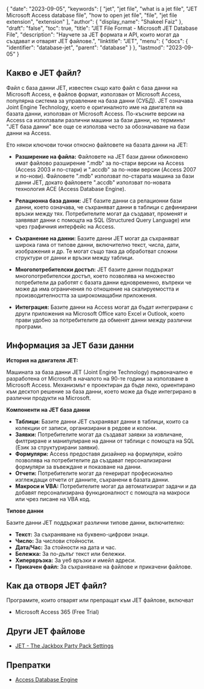 {
  "date": "2023-09-05",
  "keywords": [
    "jet",
    "jet file",
    "what is a jet file",
    "JET Microsoft Access database file",
    "how to open jet file",
    "file",
    "jet file extension",
    "extension"
  ],
  "author": {
    "display_name": "Shakeel Faiz"
  },
  "draft": "false",
  "toc": true,
  "title": "JET File Format - Microsoft JET Database File",
  "description": "Научете за JET формата и API, които могат да създават и отварят JET файлове.",
  "linktitle": "JET",
  "menu": {
    "docs": {
      "identifier": "database-jet",
      "parent": "database"
    }
  },
  "lastmod": "2023-09-05"
}

## Какво е JET файл?

Файл с база данни JET, известен също като файл с база данни на Microsoft Access, е файлов формат, използван от Microsoft Access, популярна система за управление на база данни (СУБД). JET означава Joint Engine Technology, което е оригиналното име на двигателя на базата данни, използван от Microsoft Access. По-късните версии на Access са използвали различни машини за бази данни, но терминът "JET база данни" все още се използва често за обозначаване на бази данни на Access.

Ето някои ключови точки относно файловете на базата данни на JET:

- **Разширение на файла:** Файловете на JET бази данни обикновено имат файлово разширение ".mdb" за по-стари версии на Access (Access 2003 и по-стари) и ".accdb" за по-нови версии (Access 2007 и по-нови). Файловете ".mdb" използват по-старата машина за бази данни JET, докато файловете ".accdb" използват по-новата технология ACE (Access Database Engine).

- **Релационна база данни:** JET базите данни са релационни бази данни, което означава, че съхраняват данни в таблици с дефинирани връзки между тях. Потребителите могат да създават, променят и заявяват данни с помощта на SQL (Structured Query Language) или чрез графичния интерфейс на Access.

- **Съхранение на данни:** Базите данни JET могат да съхраняват широка гама от типове данни, включително текст, числа, дати, изображения и др. Те могат също така да обработват сложни структури от данни и връзки между таблици.

- **Многопотребителски достъп:** JET базите данни поддържат многопотребителски достъп, което позволява на множество потребители да работят с базата данни едновременно, въпреки че може да има ограничения по отношение на скалируемостта и производителността за широкомащабни приложения.

- **Интеграция:** Базите данни на Access могат да бъдат интегрирани с други приложения на Microsoft Office като Excel и Outlook, което прави удобно за потребителите да обменят данни между различни програми.

## Информация за JET бази данни

**История на двигателя JET:**

Машината за база данни JET (Joint Engine Technology) първоначално е разработена от Microsoft в началото на 90-те години за използване в Microsoft Access. Механизмът е проектиран да бъде леко, ориентирано към десктоп решение за база данни, което може да бъде интегрирано в различни продукти на Microsoft.

**Компоненти на JET база данни**

- **Таблици:** Базите данни JET съхраняват данни в таблици, които са колекции от записи, организирани в редове и колони.
- **Заявки:** Потребителите могат да създават заявки за извличане, филтриране и манипулиране на данни от таблици с помощта на SQL (Език за структурирани заявки).
- **Формуляри:** Access предоставя дизайнер на формуляри, който позволява на потребителите да създават персонализирани формуляри за въвеждане и показване на данни.
- **Отчети:** Потребителите могат да генерират професионално изглеждащи отчети от данните, съхранени в базата данни.
- **Макроси и VBA:** Потребителите могат да автоматизират задачи и да добавят персонализирана функционалност с помощта на макроси или чрез писане на VBA код.

**Типове данни**

Базите данни JET поддържат различни типове данни, включително:

- **Текст:** За съхраняване на буквено-цифрови знаци.
- **Число:** За числови стойности.
- **Дата/Час:** За стойности на дата и час.
- **Бележка:** За по-дълъг текст или бележки.
- **Хипервръзка:** За уеб връзки и имейл адреси.
- **Прикачен файл:** За съхраняване на файлове и прикачени файлове.

## Как да отворя JET файл?

Програмите, които отварят или препращат към JET файлове, включват

- Microsoft Access 365 (Free Trial)

## Други JET файлове

- [JET - The Jackbox Party Pack Settings](/settings/jet/)


## Препратки
* [Access Database Engine](https://en.wikipedia.org/wiki/Access_Database_Engine)
